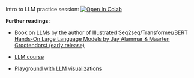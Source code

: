 Intro to LLM practice session:
[![Open In Colab](https://colab.research.google.com/assets/colab-badge.svg)](https://colab.research.google.com/github/girafe-ai/ml-course/blob/24s_harbour_dlia/day07_pretrain/practice_intro_to_llm_solved.ipynb)


**Further readings**:

- Book on LLMs by the author of Illustrated Seq2seq/Transformer/BERT
  [Hands-On Large Language Models by Jay Alammar & Maarten Grootendorst (early release)](https://www.oreilly.com/library/view/hands-on-large-language/9781098150952/)

- [LLM course](https://github.com/mlabonne/llm-course)

- [Playground with LLM visualizations](https://bbycroft.net/llm)